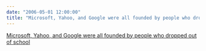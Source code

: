 ```yaml
---
date: "2006-05-01 12:00:00"
title: "Microsoft, Yahoo, and Google were all founded by people who dropped out of school"
---
```


[Microsoft, Yahoo, and Google were all founded by people who dropped out of school](/lemire/blog/2006/05-01-microsoft-yahoo-and-google-were-all-founded-by-people-who-dropped-out-of-school)

